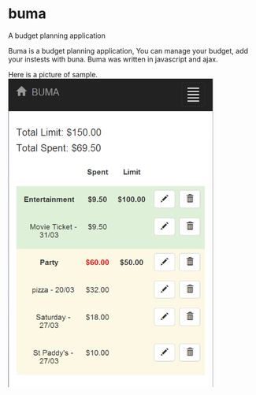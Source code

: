 # buma
A budget planning application

Buma is a budget planning application, You can manage your budget, add your instests with buna.
Buma was written in javascript and ajax. 

Here is a picture of sample.
![My image](https://github.com/zack-liruipeng/buma/blob/master/images/sample.png)
